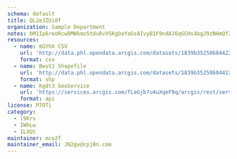 ```yaml
---
schema: default
title: QL2eJZUi0f 
organization: Sample Department 
notes: bM1Ip6reoRcwDMWkmo5tdu8vVSKgOaYaGsAIvyB1F9ndAJ6qGCHs4bgJ9zNHmQf2YE7C 3j2UUTqjXSi0Q7RzXxDlWwtluKnr3LO 
resources:
  - name: 6GYhX CSV
    url: 'http://data.phl.opendata.arcgis.com/datasets/1839b35258604422b0b520cbb668df0d_0.csv'
    format: csv
  - name: BwsVJ Shapefile
    url: 'http://data.phl.opendata.arcgis.com/datasets/1839b35258604422b0b520cbb668df0d_0.zip'
    format: shp
  - name: Kgdt3 GeoService
    url: 'https://services.arcgis.com/fLeGjb7u4uXqeF9q/arcgis/rest/services/Air_Monitoring_Stations/FeatureServer/0/query'
    format: api
license: P7OTi 
category:
  - l9Krs 
  - IWhLw 
  - ILXQt 
maintainer: mco2f  
maintainer_email: JN2gv@cpjBn.com
---
```

